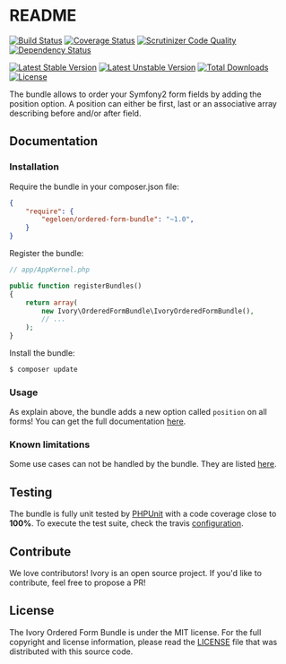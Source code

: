 # README

[![Build Status](https://secure.travis-ci.org/egeloen/IvoryOrderedFormBundle.png)](http://travis-ci.org/egeloen/IvoryOrderedFormBundle)
[![Coverage Status](https://coveralls.io/repos/egeloen/IvoryOrderedFormBundle/badge.png?branch=master)](https://coveralls.io/r/egeloen/IvoryOrderedFormBundle?branch=master)
[![Scrutinizer Code Quality](https://scrutinizer-ci.com/g/egeloen/IvoryOrderedFormBundle/badges/quality-score.png?b=master)](https://scrutinizer-ci.com/g/egeloen/IvoryOrderedFormBundle/?branch=master)
[![Dependency Status](https://www.versioneye.com/php/egeloen:ordered-form-bundle/badge.svg)](https://www.versioneye.com/php/egeloen:ordered-form-bundle)

[![Latest Stable Version](https://poser.pugx.org/egeloen/ordered-form-bundle/v/stable.svg)](https://packagist.org/packages/egeloen/ordered-form-bundle)
[![Latest Unstable Version](https://poser.pugx.org/egeloen/ordered-form-bundle/v/unstable.svg)](https://packagist.org/packages/egeloen/ordered-form-bundle)
[![Total Downloads](https://poser.pugx.org/egeloen/ordered-form-bundle/downloads.svg)](https://packagist.org/packages/egeloen/ordered-form-bundle)
[![License](https://poser.pugx.org/egeloen/ordered-form-bundle/license.svg)](https://packagist.org/packages/egeloen/ordered-form-bundle)

The bundle allows to order your Symfony2 form fields by adding the position option. A position can either be first,
last or an associative array describing before and/or after field.

## Documentation

### Installation

Require the bundle in your composer.json file:

``` json
{
    "require": {
        "egeloen/ordered-form-bundle": "~1.0",
    }
}
```

Register the bundle:

``` php
// app/AppKernel.php

public function registerBundles()
{
    return array(
        new Ivory\OrderedFormBundle\IvoryOrderedFormBundle(),
        // ...
    );
}
```

Install the bundle:

``` bash
$ composer update
```

### Usage

As explain above, the bundle adds a new option called `position` on all forms! You can get the full documentation
[here](https://github.com/egeloen/ivory-ordered-form/blob/master/doc/usage.md#position).

### Known limitations

Some use cases can not be handled by the bundle. They are listed
[here](https://github.com/egeloen/ivory-ordered-form/blob/master/doc/known_limitations.md).

## Testing

The bundle is fully unit tested by [PHPUnit](http://www.phpunit.de/) with a code coverage close to **100%**. To
execute the test suite, check the travis [configuration](/.travis.yml).

## Contribute

We love contributors! Ivory is an open source project. If you'd like to contribute, feel free to propose a PR!

## License

The Ivory Ordered Form Bundle is under the MIT license. For the full copyright and license information, please read the
[LICENSE](/LICENSE) file that was distributed with this source code.
